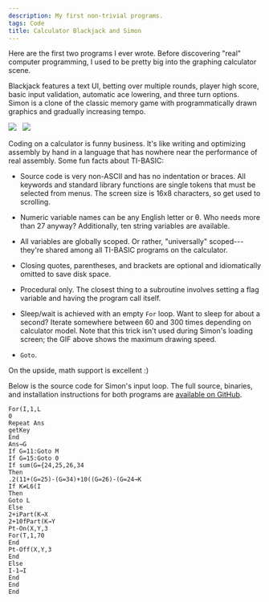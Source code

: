 ```yaml
---
description: My first non-trivial programs.
tags: Code
title: Calculator Blackjack and Simon
---
```


Here are the first two programs I ever wrote. Before discovering "real" computer programming, I used to be pretty big into the graphing calculator scene.

Blackjack features a text UI, betting over multiple rounds, player high score, basic input validation, automatic ace lowering, and three turn options. Simon is a clone of the classic memory game with programmatically drawn graphics and gradually increasing tempo.

<p class="text-centered">
  <img src="/img/calculator-blackjack.gif">
  &nbsp;
  <img src="/img/calculator-simon.gif">
</p>

Coding on a calculator is funny business. It's like writing and optimizing assembly by hand in a language that has nowhere near the performance of real assembly. Some fun facts about TI-BASIC:

- Source code is very non-ASCII and has no indentation or braces. All keywords and standard library functions are single tokens that must be selected from menus. The screen size is 16x8 characters, so get used to scrolling.

- Numeric variable names can be any English letter or &theta;. Who needs more than 27 anyway? Additionally, ten string variables are available.

- All variables are globally scoped. Or rather, "universally" scoped---they're shared among all TI-BASIC programs on the calculator.

- Closing quotes, parentheses, and brackets are optional and idiomatically omitted to save disk space.

- Procedural only. The closest thing to a subroutine involves setting a flag variable and having the program call itself.

- Sleep/wait is achieved with an empty `For` loop. Want to sleep for about a second? Iterate somewhere between 60 and 300 times depending on calculator model. Note that this trick isn't used during Simon's loading screen; the GIF above shows the maximum drawing speed.

- `Goto`.

On the upside, math support is excellent :)

Below is the source code for Simon's input loop. The full source, binaries, and installation instructions for both programs are [available on GitHub](https://github.com/artnc/ti-basic).

```text
For(I,1,L
0
Repeat Ans
getKey
End
Ans→G
If G=11:Goto M
If G=15:Goto 0
If sum(G={24,25,26,34
Then
.2(11+(G=25)-(G=34)+10((G=26)-(G=24→K
If K≠L6(I
Then
Goto L
Else
2+iPart(K→X
2+10fPart(K→Y
Pt-On(X,Y,3
For(T,1,70
End
Pt-Off(X,Y,3
End
Else
I-1→I
End
End
End
```
